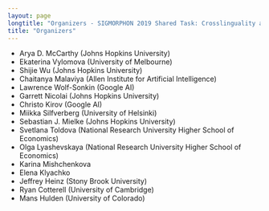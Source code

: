 ```yaml
---
layout: page
longtitle: "Organizers - SIGMORPHON 2019 Shared Task: Crosslinguality and Context in Morphology"
title: "Organizers"
---
```


- Arya D. McCarthy (Johns Hopkins University)
- Ekaterina Vylomova (University of Melbourne)
- Shijie Wu (Johns Hopkins University)
- Chaitanya Malaviya (Allen Institute for Artificial Intelligence)
- Lawrence Wolf-Sonkin (Google AI)
- Garrett Nicolai (Johns Hopkins University)
- Christo Kirov (Google AI)
- Miikka Silfverberg (University of Helsinki)
- Sebastian J. Mielke (Johns Hopkins University)
- Svetlana Toldova (National Research University Higher School of Economics)
- Olga Lyashevskaya (National Research University Higher School of Economics)
- Karina Mishchenkova
- Elena Klyachko
- Jeffrey Heinz (Stony Brook University)
- Ryan Cotterell (University of Cambridge)
- Mans Hulden (University of Colorado)
